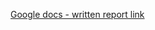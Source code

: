 [Google docs - written report link](https://docs.google.com/document/d/1BSV6i16ZMcPQaN4BexKwb-XjqGj4iQnBWbrDr-YdvIk/edit?usp=sharing)
